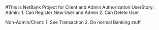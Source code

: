   #This is NetBank Project for Client and Admin Authorization
UserStory:
  Admin:
    1. Can Register New User and Admin
    2. Can Delete User

  Non-Admin/Client:
    1. See Transaction
    2. Do normal Banking stuff
    
